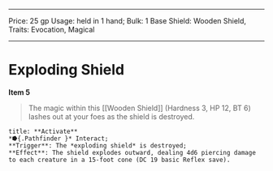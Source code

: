 
---
Price: 25 gp
Usage: held in 1 hand;
Bulk: 1
Base Shield: Wooden Shield,
Traits: Evocation, Magical

---

# Exploding Shield

**Item 5**

> The magic within this [[Wooden Shield]] (Hardness 3, HP 12, BT 6) lashes out at your foes as the shield is destroyed.

```ad-embed-ability
title: **Activate**
*⭓{.Pathfinder }* Interact; 
**Trigger**: The *exploding shield* is destroyed;
**Effect**: The shield explodes outward, dealing 4d6 piercing damage to each creature in a 15-foot cone (DC 19 basic Reflex save).

```
